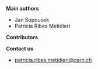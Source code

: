 **Main authors**

* Jan Sopousek
* Patricia Ribes Metidieri 

**Contributors** 

**Contact us**  
* patricia.ribes.metidieri@cern.ch
